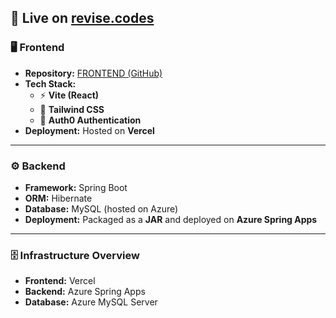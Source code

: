 ## 🚀 Live on [revise.codes](https://revise.codes)

### 🖥️ Frontend  
- **Repository:** [FRONTEND (GitHub)](https://github.com/BCE1931/FRONTEND.git)  
- **Tech Stack:**  
  - ⚡ **Vite (React)**  
  - 🎨 **Tailwind CSS**  
  - 🔐 **Auth0 Authentication**  
- **Deployment:** Hosted on **Vercel**

---

### ⚙️ Backend  
- **Framework:** Spring Boot  
- **ORM:** Hibernate  
- **Database:** MySQL (hosted on Azure)  
- **Deployment:** Packaged as a **JAR** and deployed on **Azure Spring Apps**

---

### 🗄️ Infrastructure Overview  
- **Frontend:** Vercel  
- **Backend:** Azure Spring Apps  
- **Database:** Azure MySQL Server
